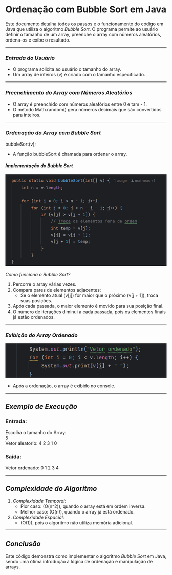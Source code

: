 
#  Ordenação com Bubble Sort em Java

Este documento detalha todos os passos e o funcionamento do código em Java que utiliza o algoritmo *Bubble Sort*. O programa permite ao usuário definir o tamanho de um array, preenche o array com números aleatórios, ordena-os e exibe o resultado.

---

### *Entrada do Usuário*

- O programa solicita ao usuário o tamanho do array.
- Um array de inteiros (v) é criado com o tamanho especificado.

---

### *Preenchimento do Array com Números Aleatórios*

- O array é preenchido com números aleatórios entre 0 e tam - 1.
- O método Math.random() gera números decimais que são convertidos para inteiros.

---

### *Ordenação do Array com Bubble Sort*

bubbleSort(v);

- A função bubbleSort é chamada para ordenar o array.

#### *Implementação do Bubble Sort*
![img.png](img.png)


*Como funciona o Bubble Sort?*
1. Percorre o array várias vezes.
2. Compara pares de elementos adjacentes:
    - Se o elemento atual (v[j]) for maior que o próximo (v[j + 1]), troca suas posições.
3. Após cada passada, o maior elemento é movido para sua posição final.
4. O número de iterações diminui a cada passada, pois os elementos finais já estão ordenados.

---

### *Exibição do Array Ordenado*
![img_1.png](img_1.png)
- Após a ordenação, o array é exibido no console.

---

## *Exemplo de Execução*

### Entrada:

Escolha o tamanho do Array:\
5\
Vetor aleatorio:
4 2 3 1 0


### Saída:

Vetor ordenado:
0 1 2 3 4


---

## *Complexidade do Algoritmo*

1. *Complexidade Temporal*:
    - Pior caso: \(O(n^2)\), quando o array está em ordem inversa.
    - Melhor caso: \(O(n)\), quando o array já está ordenado.
2. *Complexidade Espacial*:
    - \(O(1)\), pois o algoritmo não utiliza memória adicional.

---

## *Conclusão*
Este código demonstra como implementar o algoritmo *Bubble Sort* em Java, sendo uma ótima introdução à lógica de ordenação e manipulação de arrays.
